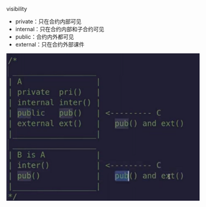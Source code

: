 visibility

- private：只在合约内部可见
- internal：只在合约内部和子合约可见
- public：合约内外都可见
- external：只在合约外部课件

![image-20231127151057071](assets\image-20231127151057071.png)